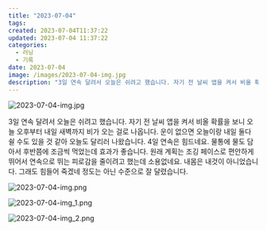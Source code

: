 ```yaml
---
title: "2023-07-04"
tags:
created: 2023-07-04T11:37:22
updated: 2023-07-04 11:37:22
categories:
  - 러닝
  - 기록
date: 2023-07-04
image: /images/2023-07-04-img.jpg
description: "3일 연속 달려서 오늘은 쉬려고 했습니다. 자기 전 날씨 앱을 켜서 비올 확률을 보니 오늘 오후부터 내일 새벽까지 비가 오는 걸로 나옵니다. 운이 없으면 오늘이랑 내일 둘다 쉴 수도 있을 것 같아 오늘도 달리러 나왔습니다. 4일 연속은 힘드네요. 물통에 물도 담아서 후반쯤에 조금씩 먹었"
---
```


![2023-07-04-img.jpg](/images/2023-07-04-img.jpg)
 
 

3일 연속 달려서 오늘은 쉬려고 했습니다. 자기 전 날씨 앱을 켜서 비올 확률을 보니 오늘 오후부터 내일 새벽까지 비가 오는 걸로 나옵니다. 운이 없으면 오늘이랑 내일 둘다 쉴 수도 있을 것 같아 오늘도 달리러 나왔습니다.
4일 연속은 힘드네요. 물통에 물도 담아서 후반쯤에 조금씩 먹었는데 효과가 좋습니다.
원래 계획는 조깅 페이스로 편안하게 뛰어서 연속으로 뛰는 피로감을 줄이려고 했는데 소용없네요. 내몸은 내것이 아니었습니다. 그래도 힘들어 죽겠네 정도는 아닌 수준으로 잘 달렸습니다.

 
 ![2023-07-04-img.png](/images/2023-07-04-img.png)
 
 

 
 ![2023-07-04-img_1.png](/images/2023-07-04-img_1.png)
 
 

 
 ![2023-07-04-img_2.png](/images/2023-07-04-img_2.png)
